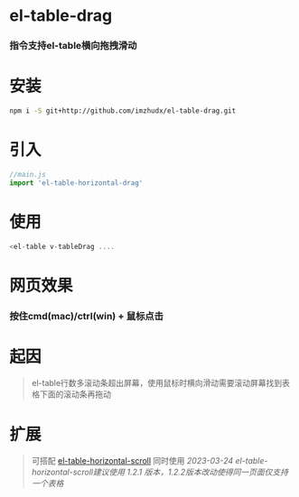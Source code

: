 # el-table-drag

### 指令支持el-table横向拖拽滑动  

# 安装
```bash
npm i -S git+http://github.com/imzhudx/el-table-drag.git
```

# 引入
``` javascript  
//main.js
import 'el-table-horizontal-drag'
```

# 使用
```javascript
<el-table v-tableDrag ....
```

# 网页效果
### 按住cmd(mac)/ctrl(win) + 鼠标点击


# 起因
> el-table行数多滚动条超出屏幕，使用鼠标时横向滑动需要滚动屏幕找到表格下面的滚动条再拖动

# 扩展
> 可搭配 [el-table-horizontal-scroll](https://github.com/mizuka-wu/el-table-horizontal-scroll) 同时使用
> *2023-03-24 el-table-horizontal-scroll建议使用 1.2.1 版本，1.2.2版本改动使得同一页面仅支持一个表格*
